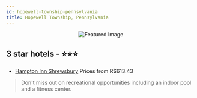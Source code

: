 ```yaml
---
id: hopewell-township-pennsylvania
title: Hopewell Township, Pennsylvania
---
```


<center><img src="https://i.travelapi.com/hotels/1000000/910000/905400/905359/321a6189_z.jpg" alt="Featured Image" /></center>


##  3 star hotels - ⭐️⭐️⭐️

-    [Hampton Inn Shrewsbury](https://us.hurb.com/hotels/hopewell-township/hampton-inn-shrewsbury-JNP-JP058748?cmp=18055) Prices from R$613.43
   > Don't miss out on recreational opportunities including an indoor pool and a fitness center.
